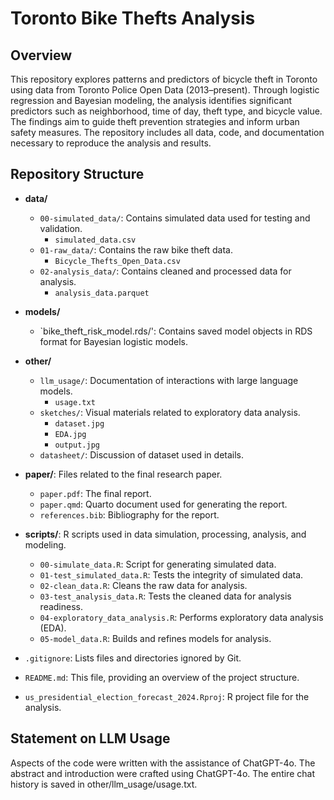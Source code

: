 # Toronto Bike Thefts Analysis

## Overview

This repository explores patterns and predictors of bicycle theft in Toronto using data from Toronto Police Open Data (2013–present). Through logistic regression and Bayesian modeling, the analysis identifies significant predictors such as neighborhood, time of day, theft type, and bicycle value. The findings aim to guide theft prevention strategies and inform urban safety measures. The repository includes all data, code, and documentation necessary to reproduce the analysis and results.

## Repository Structure

- **data/**
  - `00-simulated_data/`: Contains simulated data used for testing and validation.
    - `simulated_data.csv`
  - `01-raw_data/`: Contains the raw bike theft data.
    - `Bicycle_Thefts_Open_Data.csv`
  - `02-analysis_data/`: Contains cleaned and processed data for analysis.
    - `analysis_data.parquet`

- **models/**
  - `bike_theft_risk_model.rds/': Contains saved model objects in RDS format for Bayesian logistic models.
- **other/**
  - `llm_usage/`: Documentation of interactions with large language models.
    - `usage.txt`
  - `sketches/`: Visual materials related to exploratory data analysis.
    - `dataset.jpg`
    - `EDA.jpg`
    - `output.jpg`
  - `datasheet/`: Discussion of dataset used in details. 

- **paper/**: Files related to the final research paper.
  - `paper.pdf`: The final report.
  - `paper.qmd`: Quarto document used for generating the report.
  - `references.bib`: Bibliography for the report.

- **scripts/**: R scripts used in data simulation, processing, analysis, and modeling.
  - `00-simulate_data.R`: Script for generating simulated data.
  - `01-test_simulated_data.R`: Tests the integrity of simulated data.
  - `02-clean_data.R`: Cleans the raw data for analysis.
  - `03-test_analysis_data.R`: Tests the cleaned data for analysis readiness.
  - `04-exploratory_data_analysis.R`: Performs exploratory data analysis (EDA).
  - `05-model_data.R`: Builds and refines models for analysis.

- `.gitignore`: Lists files and directories ignored by Git.
- `README.md`: This file, providing an overview of the project structure.
- `us_presidential_election_forecast_2024.Rproj`: R project file for the analysis.

## Statement on LLM Usage

Aspects of the code were written with the assistance of ChatGPT-4o. The abstract and introduction were crafted using ChatGPT-4o. The entire chat history is saved in other/llm_usage/usage.txt.
